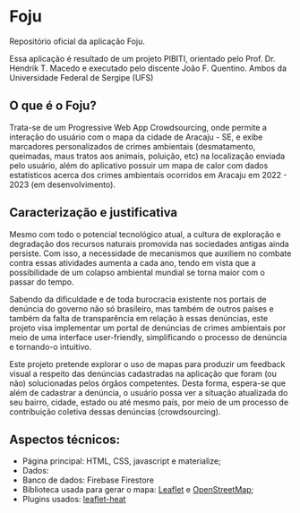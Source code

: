 # Foju
Repositório oficial da aplicação Foju.

Essa aplicação é resultado de um projeto PIBITI, orientado pelo Prof. Dr. Hendrik T. Macedo e executado pelo discente João F. Quentino. Ambos da Universidade Federal de Sergipe (UFS)

## O que é o Foju?
Trata-se de um Progressive Web App Crowdsourcing, onde permite a interação do usuário com o mapa da cidade de Aracaju - SE, e exibe marcadores personalizados de crimes ambientais (desmatamento, queimadas, maus tratos aos animais, poluição, etc) na localização enviada pelo usuário, além do aplicativo possuir um mapa de calor com dados estatísticos acerca dos crimes ambientais ocorridos em Aracaju em 2022 - 2023 (em desenvolvimento).


## Caracterização e justificativa
Mesmo com todo o potencial tecnológico atual, a cultura de exploração e degradação dos recursos naturais promovida nas sociedades antigas ainda persiste. Com isso, a necessidade de mecanismos que auxiliem no combate contra essas atividades aumenta a cada ano, tendo em vista que a possibilidade de um colapso ambiental mundial se torna maior com o passar do tempo. 

Sabendo da dificuldade e de toda burocracia existente nos portais de denúncia do governo não só brasileiro, mas também de outros países e também da falta de transparência em relação à essas denúncias, este projeto visa implementar um portal de denúncias de crimes ambientais por meio de uma interface user-friendly, simplificando o processo de denúncia e tornando-o intuitivo. 

Este projeto pretende explorar o uso de mapas para produzir um feedback visual a respeito das denúncias cadastradas na aplicação que foram (ou não) solucionadas pelos órgãos competentes. Desta forma, espera-se que além de cadastrar a denúncia, o usuário possa ver a situação atualizada do seu bairro, cidade, estado ou até mesmo país, por meio de um processo de contribuição coletiva dessas denúncias (crowdsourcing).


## Aspectos técnicos:
- Página principal: HTML, CSS, javascript e materialize;
- Dados:
- Banco de dados: Firebase Firestore
- Biblioteca usada para gerar o mapa: [Leaflet](https://leafletjs.com/) e [OpenStreetMap](https://www.openstreetmap.org/);
- Plugins usados: [leaflet-heat](https://github.com/Leaflet/Leaflet.heat)